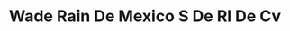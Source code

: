 ---
title: "Wade Rain De Mexico S De Rl De Cv"
url: /san-juan-de-las-huertas/wade-rain-de-mexico-s-de-rl-de-cv/
shop: agraria
---